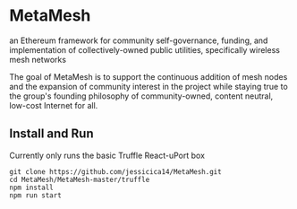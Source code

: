 # MetaMesh
an Ethereum framework for community self-governance, funding, and implementation of collectively-owned public utilities, specifically wireless mesh networks


The goal of MetaMesh is to support the continuous addition of mesh nodes and the expansion of community interest in the project while staying true to the group's founding philosophy of community-owned, content neutral, low-cost Internet for all.

## Install and Run
Currently only runs the basic Truffle React-uPort box
```
git clone https://github.com/jessicica14/MetaMesh.git
cd MetaMesh/MetaMesh-master/truffle
npm install
npm run start
```
